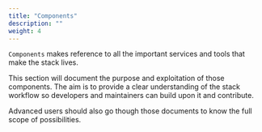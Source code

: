 ```yaml
---
title: "Components"
description: ""
weight: 4
---
```


`Components` makes reference to all the important services and tools that make the
stack lives.

This section will document the purpose and exploitation of those components. The aim is to provide
a clear understanding of the stack workflow so developers and maintainers can build upon it and contribute.

Advanced users should also go though those documents to know the full scope of possibilities.
